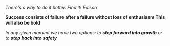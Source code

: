*There's a way to do it better. Find it!*
_Edison_

**Success consists of failure after a failure without loss of enthusiasm**
__This will also be bold__

_In any given moment we have two options: to **step forward into growth** or to __step back into safety___
